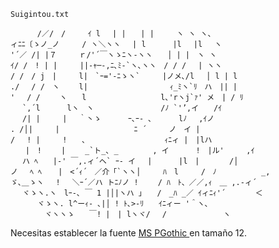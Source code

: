 ```Suigintou.txt```

```
　　　 /／/　/　　　ｲ l　 | |　　| |　　　ヽ ヽ ヽ、
ィﾆﾆ〔ゝノ_ノ　　　/ ヽ＼ヽヽ　 | l　　　 |l　 |l　 ヽ
'´／ /| |７　　　ｒ/'´￣ヽゝﾆヽ-ヽヽ　　│ | |　ヽ ヽ
ｲ/ /　! | |　　　||-ｬ─-,ﾆ､ﾐ‐`ヽ､ヽヽ　/ / /　 | ヽヽ
/ /　/ j　|　　　l|　`ｰ='-ﾆゝヽ`　　　|ノメ､/l　 │ l | l
./　 / /　ヽ　　 l|　　　　　　　　　　　ｨ_ﾐヽ`ﾘ　ハ　|| |
'　 / /　　 ヽ　　l　　　　　　　　　　l､'rヽj`ｧ' メ　| / ﾘ
　 `,´l　　　 lヽ　ヽ　　　　　　　　　/ﾉ `'’,イ　　/ｲ
　 /| |　　　|　 ｀丶ゝ　　　 ｰ､ｰ- ､ 　　　lﾉ　 ,ｲノ
. /│|　　　|　　　　　　　　　　ﾆ ´　　　ノ　イ |
/　 ! |　　　!　　､　　　　　　　　　　 ｨﾆィ |　|lハ
　　|　!　　 |　　 _`ト_､ _　　　　 , イ　　　 !　|ル'　　　,ｲ
　 ハ ﾍ　　|‐' ￣,.ィ´ヘ` ｰ- イ　 |　　　 |l　|　　　　/│
ノ　 ﾍ ﾍ 　 |　<´ｨ´　／介「`ヽヽ│　　　ﾊ　l　　　/　ﾉ　　　　　　_,
ゞ､＿ゝヽ 　!　 ＼ｰ´／ハ トﾆﾉノ !　　 / ﾊ　ﾄ、／／,ｨ　＿ ,.-ィ´
　 ヾゝヽ.ヽ　lｰ-､ ￣ 1 |│|ヽハ 」　　/　_ﾊ _／ ｲィﾆｨ'´　　　　＜
　　　 ヾゝヽ. l^ーｨ- ､|│ ! ﾄ､>-ﾘ　　ｲﾆィー '＾ヽ､
　　　　 ヾヽヽゝ　　￣! |　| lヽヾ/　 /　　　　　　　 ヽ
```

Necesitas establecer la fuente [MS PGothic ](https://learn.microsoft.com/es-mx/typography/font-list/ms-pgothic) en tamaño 12.
